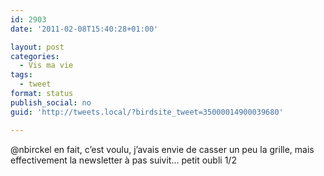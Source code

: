 ```yaml
---
id: 2903
date: '2011-02-08T15:40:28+01:00'

layout: post
categories:
  - Vis ma vie
tags:
  - tweet
format: status
publish_social: no
guid: 'http://tweets.local/?birdsite_tweet=35000014900039680'

---
```


@nbirckel en fait, c’est voulu, j’avais envie de casser un peu la grille, mais effectivement la newsletter à pas suivit… petit oubli 1/2